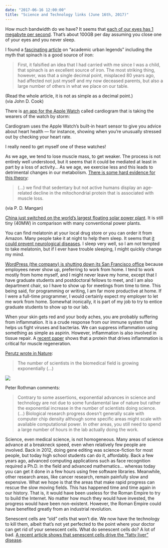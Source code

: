 ```yaml
---
date: "2017-06-16 12:00:00"
title: "Science and Technology links (June 16th, 2017)"
---
```




How much bandwidth do we have? It seems that [each of our eyes has 1 megabyte per second](https://www.ncbi.nlm.nih.gov/pmc/articles/PMC1564115/). That&rsquo;s about 100GB per day assuming you close one of your eyes and you never sleep.

I found a [fascinating article](http://journals.sagepub.com/doi/full/10.1177/0306312714535679) on &ldquo;academic urban legends&rdquo; including the myth that spinach is a good source of iron:

> First, it falsified an idea that I had carried with me since I was a child, that spinach is an excellent source of iron. The most striking thing, however, was that a single decimal point, misplaced 80 years ago, had affected not just myself and my now deceased parents, but also a large number of others in what we place on our table.


(Read the whole article, it is not as simple as a decimal point.)<br/>
(via John D. Cook)

There is [an app for the Apple Watch](http://www.cnbc.com/2017/05/11/apple-watch-uses-cardiogram-to-screen-for-heart-rhythm-abnormalities.html) called cardiogram that is taking the wearers of the watch by storm:

> 
Cardiogram uses the Apple Watch&rsquo;s built-in heart sensor to give you advice about heart health &#8212; for instance, showing when you&rsquo;re unusually stressed out by checking your heart rate.


I really need to get myself one of these watches!

As we age, we tend to lose muscle mass, to get weaker. The process is not entirely well understood, but it seems that it could be mediated at least in part by a loss of activity&hellip; As we age, we exercise less and this leads to detrimental changes in our metabolism. [There is some hard evidence for this theory](http://www.cell.com/cell-metabolism/abstract/S1550-4131%2817%2930227-9):

> (&hellip;) we find that sedentary but not active humans display an age-related decline in the mitochondrial protein that is associated with muscle loss.


(via P. D. Mangan)

[China just switched on the world&rsquo;s largest floating solar power plant](https://www.weforum.org/agenda/2017/06/china-worlds-largest-floating-solar-power). It is still tiny (40MW) in comparison with many conventional power plants.

You can find melatonin at your local drug store or you can order it from Amazon. Many people take it at night to help them sleep. It seems that [it could prevent neurological diseases](http://journal.frontiersin.org/article/10.3389/fnagi.2017.00165/full). I sleep very well, so I am not tempted to take melatonin, but if I ever have trouble sleeping, I might quickly change my mind.

[WordPress (the company) is shutting down its San Francisco office](https://stackoverflow.blog/2017/02/20/stack-overflow-podcast-101-matt-mullenweg-on-open-source-blogs-and-beyonce/) because employees never show up, preferring to work from home. I tend to work mostly from home myself, and I might never leave my home, except that I have graduate students and postdoctoral fellows to meet, and I am also department chair, so I have to show up for meetings from time to time. This being said, for programming or writing, I am far more productive at home. If I were a full-time programmer, I would certainly expect my employer to let me work from home. Somewhat ironically, it is part of my job to try to entice graduate students to show up to our lab.

When your skin gets red and your body aches, you are probably suffering from inflammation. It is a crude response from our immune system that helps us fight viruses and bacterias. We can suppress inflammation using something as simple as aspirin. However, inflammation is also involved in tissue repair. A [recent paper](http://www.pnas.org/content/early/2017/06/09/1705420114) shows that a protein that drives inflammation is critical for muscle regeneration. 

[Perutz wrote in Nature](http://www.nature.com/nature/journal/v399/n6734/full/399299a0.html):

> The number of scientists in the biomedical field is growing exponentially (&hellip;)

<img decoding="async" src="https://www.nature.com/article-assets/npg/nature/journal/v399/n6734/images/399299aa.eps.2.gif" />

Peter Rothman comments:

> Contrary to some assertions, exponential advances in science and technology are not due to some fundamental law of nature but rather the exponential increase in the number of scientists doing science. (&hellip;) Biological research progress doesn&rsquo;t generally scale with computer chip density although some specific areas might scale with available computational power. In other areas, you still need to spend a large number of hours in the lab actually doing the work.


Science, even medical science, is not homogeneous. Many areas of science advance at a breakneck speed, even when relatively few people are involved. Back in 2012, doing gene editing was science-fiction for most people, but today high school students can do it, affordably. Back a few years ago, advanced computing applications such as face recognition required a Ph.D. in the field and advanced mathematics&hellip; whereas today you can get it done in a few hours using free software libraries. Meanwhile, other research areas, like cancer research, remain painfully slow and expensive. What we hope is that the areas that make rapid progress can rescue the slow moving fields. This has happened time and time again in our history. That is, it would have been useless for the Roman Empire to try to build the Internet. No matter how much they would have invested, the progress would have been non-existent. However, the Roman Empire could have benefited greatly from an industrial revolution.

Senescent cells are &ldquo;old&rdquo; cells that won&rsquo;t die. We now have the technology to kill them, albeit that&rsquo;s not yet perfected to the point where your doctor can get rid of your senescent cells. What do senescent cells do? A lot of bad. [A recent article shows that senescent cells drive the &ldquo;fatty liver&rdquo; disease](https://www.nature.com/articles/ncomms15691).


